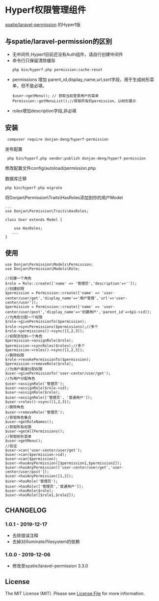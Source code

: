 # Hyperf权限管理组件

[spatie/laravel-permission](https://github.com/spatie/laravel-permission) 的Hyperf版

## 与spatie/laravel-permission的区别

 - 无中间件,Hyperf目前还没有Auth组件，请自行创建中间件
 - 命令行只保留清除缓存
   ```
   php bin/hyperf.php permission:cache-reset
   ```
- permissions 增加 parent_id,display_name,url,sort字段，用于生成树形菜单，但不是必填。
   ```
   $user->getMenu(); // 获取当前登录用户的菜单
   Permission::getMenuList();//获取所有的permission，以树形展示
   ```
- roles增加description字段,非必填

## 安装

 ```
  composer require donjan-deng/hyperf-permission
 ```
发布配置
```
 php bin/hyperf.php vendor:publish donjan-deng/hyperf-permission
```
修改配置文件config/autoload/permission.php

数据库迁移

```
php bin/hyperf.php migrate
```
将Donjan\Permission\Traits\HasRoles添加到你的用户Model

```
...
use Donjan\Permission\Traits\HasRoles;

class User extends Model {
    
    use HasRoles;
   ...
}
```
## 使用

```
use Donjan\Permission\Models\Permission;
use Donjan\Permission\Models\Role;

//创建一个角色
$role = Role::create(['name' => '管理员','description'=>'']);
//创建权限
$permission = Permission::create(['name' => 'user-center/user/get','display_name'=>'用户管理','url'=>'user-center/user']);
$permission = Permission::create(['name' => 'user-center/user/post','display_name'=>'创建用户','parent_id'=>$p1->id]);
//为角色分配一个权限
$role->givePermissionTo($permission);
$role->syncPermissions($permissions);//多个
$role->permissions()->sync([1,2,3]);
//权限添加到一个角色
$permission->assignRole($role);
$permission->syncRoles($roles);//多个
$permission->roles()->sync([1,2,3]);
//删除权限
$role->revokePermissionTo($permission);
$permission->removeRole($role);
//为用户直接分配权限
$user->givePermissionTo('user-center/user/get');
//为用户分配角色
$user->assignRole('管理员');
$user->assignRole($role->id);
$user->assignRole($role);
$user->assignRole(['管理员', '普通用户']);
$user->roles()->sync([1,2,3]);
//删除角色
$user->removeRole('管理员');
//获取角色集合
$user->getRoleNames();
//获取所有权限
$user->getAllPermissions();
//获取树形菜单
$user->getMenu();
//验证
$user->can('user-center/user/get');
$user->can($permission->id);
$user->can($permission);
$user->hasAnyPermission([$permission1,$permission2]);
$user->hasAnyPermission(['user-center/user/get','user-center/user/post']);
$user->hasAnyPermission([1,2]);
$user->hasRole('管理员');
$user->hasRole(['管理员','普通用户']);
$user->hasRole($role);
$user->hasRole([$role1,$role2]);
```

## CHANGELOG

### 1.0.1 - 2019-12-17

- 去除错误注释
- 去掉对illuminate/filesystem的依赖

### 1.0.0 - 2019-12-06

- 修改至spatie/laravel-permission 3.3.0

## License

The MIT License (MIT). Please see [License File](LICENSE.md) for more information.

